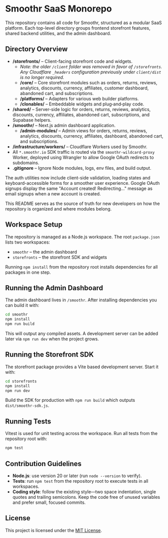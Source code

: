 # Smoothr SaaS Monorepo

This repository contains all code for Smoothr, structured as a modular SaaS platform. Each top-level directory groups frontend storefront features, shared backend utilities, and the admin dashboard.

## Directory Overview

- **/storefronts/** – Client-facing storefront code and widgets.
  - _Note: the older `/client` folder was removed in favor of `/storefronts`. Any
    Cloudflare `_headers` configuration previously under `client/dist` is no
    longer required._
  - **/core/** – Core storefront modules such as orders, returns, reviews, analytics, discounts, currency, affiliates, customer dashboard, abandoned cart, and subscriptions.
  - **/platforms/** – Adapters for various web builder platforms.
  - **/clonables/** – Embeddable widgets and plug‑and‑play code.
- **/shared/** – Server-side logic for orders, returns, reviews, analytics, discounts, currency, affiliates, abandoned cart, subscriptions, and Supabase helpers.
- **/smoothr/** – Next.js admin dashboard application.
  - **/admin-modules/** – Admin views for orders, returns, reviews, analytics, discounts, currency, affiliates, dashboard, abandoned cart, and subscriptions.
- **/infrastructure/workers/** – Cloudflare Workers used by Smoothr.
- All `*.smoothr.io` SDK traffic is routed via the `smoothr-wildcard-proxy` Worker, deployed using Wrangler to allow Google OAuth redirects to subdomains.
- **.gitignore** – Ignore Node modules, logs, env files, and build output.

The auth utilities now include client-side validation, loading states and keyboard-accessible forms for a smoother user experience. Google OAuth signups display the same "Account created! Redirecting..." message as email signups when a new account is created.

This README serves as the source of truth for new developers on how the repository is organized and where modules belong.

## Workspace Setup

The repository is managed as a Node.js workspace. The root `package.json` lists
two workspaces:

- `smoothr` – the admin dashboard
- `storefronts` – the storefront SDK and widgets

Running `npm install` from the repository root installs dependencies for all
packages in one step.

## Running the Admin Dashboard

The admin dashboard lives in `/smoothr`. After installing dependencies you can
build it with:

```bash
cd smoothr
npm install
npm run build
```

This will output any compiled assets. A development server can be added later
via `npm run dev` when the project grows.

## Running the Storefront SDK

The storefront package provides a Vite based development server. Start it with:

```bash
cd storefronts
npm install
npm run dev
```

Build the SDK for production with `npm run build` which outputs
`dist/smoothr-sdk.js`.

## Running Tests

Vitest is used for unit testing across the workspace. Run all tests from the
repository root with:

```bash
npm test
```

## Contribution Guidelines

- **Node.js**: use version 20 or later (run `node --version` to verify).
- **Tests**: run `npm test` from the repository root to execute tests in all
  workspaces.
- **Coding style**: follow the existing style—two space indentation, single
  quotes and trailing semicolons. Keep the code free of unused variables and
  prefer small, focused commits.

## License

This project is licensed under the [MIT License](LICENSE).

